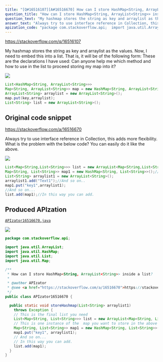 ```yaml
---
title: "[Q#16516107][A#16516670] How can I store HashMap<String, ArrayList<String>> inside a list?"
question_title: "How can I store HashMap<String, ArrayList<String>> inside a list?"
question_text: "My hashmap stores the string as key and arraylist as the values. Now, I need to embed this into a list. That is, it will be of the following form: These are the declarations I have used: Can anyone help me which method and how to use in the list to proceed storing my map into it?"
answer_text: "Always try to use interface reference in Collection, this adds more flexibility. What is the problem with the below code? You can easily do it like the above."
apization_code: "package com.stackoverflow.api;  import java.util.ArrayList; import java.util.HashMap; import java.util.List; import java.util.Map;  /**  * How can I store HashMap<String, ArrayList<String>> inside a list?  *  * @author APIzator  * @see <a href=\"https://stackoverflow.com/a/16516670\">https://stackoverflow.com/a/16516670</a>  */ public class APIzator16516670 {    public static void storeHashmap(List<String> arraylist1)     throws Exception {     // This is the final list you need     List<Map<String, List<String>>> list = new ArrayList<Map<String, List<String>>>();     // This is one instance of the  map you want to store in the above list.     Map<String, List<String>> map1 = new HashMap<String, List<String>>();     map1.put(\"key1\", arraylist1);     // And so on...     // In this way you can add.     list.add(map1);   } }"
---
```


https://stackoverflow.com/q/16516107

My hashmap stores the string as key and arraylist as the values. Now, I need to embed this into a list. That is, it will be of the following form:
These are the declarations I have used:
Can anyone help me which method and how to use in the list to proceed storing my map into it?


<div class="code-logo"><img src="/stackoverflow.png" /></div>

```java
List<HashMap<String, ArrayList<String>>>
Map<String, ArrayList<String>> map = new HashMap<String, ArrayList<String>>();
ArrayList<String> arraylist = new ArrayList<String>();
map.put(key,arraylist);
List<String> list = new ArrayList<String>();
```


## Original code snippet

https://stackoverflow.com/a/16516670

Always try to use interface reference in Collection, this adds more flexibility.
What is the problem with the below code?
You can easily do it like the above.

<div class="code-logo"><img src="/stackoverflow.png" /></div>

```java
List<Map<String,List<String>>> list = new ArrayList<Map<String,List<String>>>();//This is the final list you need
Map<String, List<String>> map1 = new HashMap<String, List<String>>();//This is one instance of the  map you want to store in the above list.
List<String> arraylist1 = new ArrayList<String>();
arraylist1.add("Text1");//And so on..
map1.put("key1",arraylist1);
//And so on...
list.add(map1);//In this way you can add.
```

## Produced APIzation

[`APIzator16516670.java`](https://github.com/pasqualesalza/apization/raw/main/data/search/APIzator16516670.java)

<div class="code-logo"><img src="/apizator.png" /></div>

```java
package com.stackoverflow.api;

import java.util.ArrayList;
import java.util.HashMap;
import java.util.List;
import java.util.Map;

/**
 * How can I store HashMap<String, ArrayList<String>> inside a list?
 *
 * @author APIzator
 * @see <a href="https://stackoverflow.com/a/16516670">https://stackoverflow.com/a/16516670</a>
 */
public class APIzator16516670 {

  public static void storeHashmap(List<String> arraylist1)
    throws Exception {
    // This is the final list you need
    List<Map<String, List<String>>> list = new ArrayList<Map<String, List<String>>>();
    // This is one instance of the  map you want to store in the above list.
    Map<String, List<String>> map1 = new HashMap<String, List<String>>();
    map1.put("key1", arraylist1);
    // And so on...
    // In this way you can add.
    list.add(map1);
  }
}

```